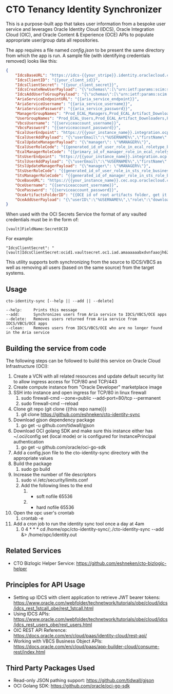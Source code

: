 # CTO Tenancy Identity Synchronizer
This is a purpose-built app that takes user information from a bespoke user service and leverages Oracle Identity Cloud (IDCS), Oracle Integration Cloud (OIC), and Oracle Content & Experience (OCE) APIs to populate appropriate user/group data all repositories.

The app requires a file named *config.json* to be present the same directory from which the app is run.  A sample file (with identifying credentials removed) looks like this:

```json
{
    "IdcsBaseURL": "https://idcs-{{your_stripe}}.identity.oraclecloud.com",
    "IdcsClientID": "{{your_client_id}}",
    "IdcsClientSecret": "{{your_client_secret}}",
    "IdcsCreateNewUserPayload": "{\"schemas\":[\"urn:ietf:params:scim:schemas:core:2.0:User\"],\"name\":{\"givenName\":\"%FIRSTNAME%\",\"familyName\":\"%LASTNAME%\"},\"active\":true,\"userName\":\"%USERNAME%\",\"emails\":[{\"value\":\"%USERNAME%\",\"type\":\"work\",\"primary\":true},{\"value\":\"%USERNAME%\",\"primary\":false,\"type\":\"recovery\", \"urn:ietf:params:scim:schemas:oracle:idcs:extension:user:User:isFederatedUser\": true}]}",
    "IdcsAddUserToGroupPayload": "{\"schemas\":[\"urn:ietf:params:scim:api:messages:2.0:PatchOp\"],\"Operations\":[{\"op\":\"add\",\"path\":\"members\",\"value\":[{\"value\":\"%USERID%\",\"type\":\"User\"}]}]}",
    "AriaServiceEndpointURL": "{{aria_service_endpoint}}",
    "AriaServiceUsername": "{{aria_service_username}}",
    "AriaServicePassword": "{{aria_service_password}}",
    "ManagerGroupNames": "Prod_ECAL_Managers,Prod_ECAL_Artifact_Downloaders,Prod_Analytics_ServiceViewers,Prod_STS_Managers",
    "UserGroupNames": "Prod_ECAL_Users,Prod_ECAL_Artifact_Downloaders,Prod_STS_Users",
    "VbcsUsername": "{{serviceaccount_username}}",
    "VbcsPassword": "{{serviceaccount_password}}",
    "EcalUserEndpoint": "https://{{your_instance_name}}.integration.ocp.oraclecloud.com/ic/builder/design/ECAL/live/resources/data/User1",
    "EcalUserAddPayload": "{\"userEmail\":\"%USERNAME%\",\"firstName\":\"%FIRSTNAME%\",\"lastName\":\"%LASTNAME%\",\"manager\":\"%MANAGER%\",\"roleName\":%ROLE%}",
    "EcalUpdateManagerPayload": "{\"manager\": \"%MANAGER%\"}",
    "EcalUserRoleCode": "{{generated_id_of_user_role_in_ecal_roletype_business_object}}",
    "EcalManagerRoleCode": "{{primary_id_of_manager_role_in_ecal_roletype_business_object}}",
    "StsUserEndpoint": "https://{{your_instance_name}}.integration.ocp.oraclecloud.com/ic/builder/rt/STS/live/resources/data/STSUser",
    "StslUserAddPayload": "{\"userEmail\":\"%USERNAME%\",\"firstName\":\"%FIRSTNAME%\",\"lastName\":\"%LASTNAME%\",\"manager\":\"%MANAGER%\",\"roleName\":%ROLE%,\"path\":1}",
    "StslUpdateManagerPayload": "{\"manager\": \"%MANAGER%\"}",
    "StsUserRoleCode": "{{generated_id_of_user_role_in_sts_role_business_object}}",
    "StsManagerRoleCode": "{{generated_id_of_manager_role_in_sts_role_business_object}}",
    "OceBaseURL": "https://{{your_instance_name}}.cec.ocp.oraclecloud.com",
    "OceUsername": "{{serviceaccount_username}}",
    "OcePassword": "{{serviceaccount_password}}",
    "OceArtifactsFolderID": "{{OCE id of root artifacts folder, get it from looking at URL in OCE web view}}",
    "OceAddUserPayload": "{\"userID\":\"%USERNAME%\",\"role\":\"downloader\"}"
}
```
When used with the OCI Secrets Service the format of any vaulted credentials must be in the form of:  
```
[vault]FieldName:SecretOCID
```

For example:
``` 
"IdcsClientSecret": "[vault]IdcsClientSecret:ocid1.vaultsecret.oc1.iad.amaaaaaabxdvnfaaojh62dolelcp4xk93xrms6jfagdec2p3slzs7fx2iicq"
```

This utility supports both synchronizing from the source to IDCS/VBCS as well as removing all users (based on the same source) from the target systems.

## Usage
```
cto-identity-sync [--help || --add || --delete]

--help:     Prints this message
--add:      Synchronizes users from Aria service to IDCS/VBCS/OCE apps
--delete:   Removes users returned from Aria service from IDCS/VBCS/OCE apps
--clean:    Removes users from IDCS/VBCS/OCE who are no longer found in the Aria service
```

## Building the service from code
The following steps can be followed to build this service on Oracle Cloud Infrastructure (OCI):
1. Create a VCN with all related resources and update default security list to allow ingress access for TCP/80 and TCP/443
1. Create compute instance from "Oracle Developer" marketplace image
1. SSH into instance and open ingress for TCP/80 in linux firewall
    1. sudo firewall-cmd --zone=public --add-port=80/tcp --permanent
    1. sudo firewall-cmd --reload
1. Clone git repo (git clone {{this repo name}})
    1. git clone https://github.com/eshneken/cto-identity-sync
1. Download gjson dependency package 
    1. go get -u github.com/tidwall/gjson
1. Download OCI golang SDK and make sure this instance either has ~/.oci/config set (local mode) or is configured for InstancePrincipal authentication 
    1. go get -u github.com/oracle/oci-go-sdk
1. Add a config.json file to the cto-identity-sync directory with the appropriate values
1. Build the package
    1. sudo go build
1. Increase the number of file descriptors
    1. sudo vi /etc/security/limits.conf
    1. Add the following lines to the end
        1. * soft nofile 65536
        1. * hard nofile 65536
1. Open the opc user's crontab
    1. crontab -e
1. Add a cron job to run the identity sync tool once a day at 4am
    1. 0 4 * * * cd /home/opc/cto-identity-sync/;./cto-identity-sync --add &> /home/opc/identity.out

## Related Services
* CTO Bizlogic Helper Service:  https://github.com/eshneken/cto-bizlogic-helper

## Principles for API Usage
* Setting up IDCS with client application to retrieve JWT bearer tokens:  https://www.oracle.com/webfolder/technetwork/tutorials/obe/cloud/idcs/idcs_rest_1stcall_obe/rest_1stcall.html
 * Using IDCS APIs:
https://www.oracle.com/webfolder/technetwork/tutorials/obe/cloud/idcs/idcs_rest_users_obe/rest_users.html
* OIC REST API Reference:  https://docs.oracle.com/en/cloud/paas/identity-cloud/rest-api/
* Working with VBCS Business Object APIs:  https://docs.oracle.com/en/cloud/paas/app-builder-cloud/consume-rest/index.html

## Third Party Packages Used

 * Read-only JSON pathing support:  https://github.com/tidwall/gjson
 * OCI Golang SDK:  https://github.com/oracle/oci-go-sdk
 
